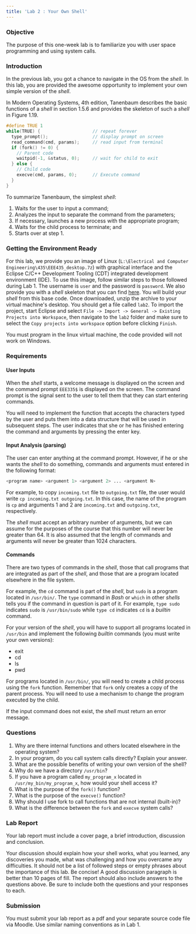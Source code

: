 ```yaml
---
title: 'Lab 2 : Your Own Shell'
---
```


### Objective
The purpose of this one-week lab is to familiarize you with user space programming and using system calls.    

### Introduction
In the previous lab, you got a chance to navigate in the OS from the <i>shell</i>. In this lab, you are provided the awesome opportunity to implement your own simple version of the <i>shell</i>.

In Modern Operating Systems, 4th edition, Tanenbaum describes the basic functions of a <i>shell</i> in section 1.5.6 and provides the skeleton of such a <i>shell</i> in Figure 1.19.

```c
#define TRUE 1
while(TRUE) {                    // repeat forever
  type_prompt();                 // display prompt on screen
  read_command(cmd, params);     // read input from terminal
  if (fork() != 0) {
    // Parent code
    waitpid(-1, &status, 0);     // wait for child to exit
  } else {
    // Child code
    execve(cmd, params, 0);      // Execute command
  }
}
```

To summarize Tanenbaum, the simplest <i>shell</i>:
1. Waits for the user to input a command;
2. Analyzes the input to separate the command from the parameters;
3. If necessary, launches a new process with the appropriate program;
4. Waits for the child process to terminate; and
5. Starts over at step 1.

### Getting the Environment Ready
For this lab, we provide you an image of Linux (`L:\Electrical and Computer Engineering\435\EEE435_desktop.7z`) with graphical interface and the Eclipse C/C++ Development Tooling (CDT) integrated development environment (IDE). To use this image, follow similar steps to those followed during Lab 1.  The username is `user` and the password is `password`. We also provide you with a <i>shell</i> skeleton that you can find [here](./Files/lab2_start_code.zip). You will build your <i>shell</i> from this base code. Once downloaded, unzip the archive to your virtual machine's desktop. You should get a file called `lab2`. To import the project, start Eclipse and select `File -> Import -> General -> Existing Projects into Workspace`, then navigate to the `lab2` folder and make sure to select the `Copy projects into workspace` option before clicking `Finish`.

You must program in the linux virtual machine, the code provided will not work on Windows. 

### Requirements
#### User Inputs
When the <i>shell</i> starts, a welcome message is displayed on the screen and the command prompt `EEE335$` is displayed on the screen. The command prompt is the signal sent to the user to tell them that they can start entering commands.

You will need to implement the function that accepts the characters typed by the user and puts them into a data structure that will be used in subsequent steps. The user indicates that she or he has finished entering the command and arguments by pressing the enter key.

#### Input Analysis (parsing)
The user can enter anything at the command prompt. However, if he or she wants the <i>shell</i> to do something, commands and arguments must entered in the following format: 
```bash
<program name> <argument 1> <argument 2> ... <argument N>
```
For example, to copy `incoming.txt` file to `outgoing.txt` file, the user would write `cp incoming.txt outgoing.txt`. In this case, the name of the program is `cp` and arguments 1 and 2 are `incoming.txt` and `outgoing.txt`, respectively.

The <i>shell</i> must accept an arbitrary number of arguments, but we can assume for the purposes of the course that this number will never be greater than 64. It is also assumed that the length of commands and arguments will never be greater than 1024 characters.

#### Commands 
There are two types of commands in the <i>shell</i>, those that call programs that are integrated as part of the <i>shell</i>, and those that are a program located elsewhere in the file system.

For example, the `cd` command is part of the <i>shell</i>, but `sudo` is a program located in `/usr/bin/`. The `type` command in <i>Bash</i> or `which` in other <i>shells</i> tells you if the command in question is part of it. For example, `type sudo` indicates `sudo` is `/usr/bin/sudo` while `type cd` indicates `cd` is a <i>builtin</i> command.

For your version of the <i>shell</i>, you will have to support all programs located in `/usr/bin` and implement the following <i>builtin</i> commands (you must write your own versions):
*    exit
*    cd
*    ls
*    pwd

For programs located in `/usr/bin/`, you will need to create a child process using the `fork` function. Remember that `fork` only creates a copy of the parent process. You will need to use a mechanism to change the program executed by the child.

If the input command does not exist, the <i>shell</i> must return an error message.

### Questions
1. Why are there internal functions and others located elsewhere in the operating system?
2. In your program, do you call system calls directly? Explain your answer.
3. What are the possible benefits of writing your own version of the shell?
4. Why do we have a directory `/usr/bin`?
5. If you have a program called `my_program_x` located in `/usr/my_bin/my_program_x`, how would your shell access it?
6. What is the purpose of the `fork()` function?
7. What is the purpose of the `execve()` function?
8. Why should I use fork to call functions that are not internal (built-in)?
9. What is the difference between the `fork` and `execve` system calls?

### Lab Report
Your lab report must include a cover page, a brief introduction, discussion and conclusion.

Your discussion should explain how your shell works, what you learned, any discoveries you made, what was challenging and how you overcame any difficulties.  It should not be a list of followed steps or empty phrases about the importance of this lab. Be concise! A good discussion paragraph is better than 10 pages of fill.  The report should also include answers to the questions above. Be sure to include both the questions and your responses to each.

### Submission
You must submit your lab report as a pdf and your separate source code file via Moodle.  Use similar naming conventions as in Lab 1.

